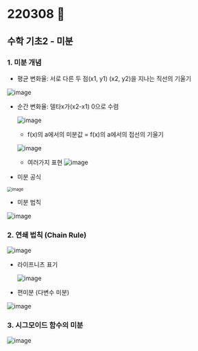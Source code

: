 # 220308 🍕



## 수학 기초2 - 미분



### 1. 미분 개념

- 평균 변화율: 서로 다른 두 점(x1, y1) (x2, y2)을 지나는 직선의 기울기 

![image](https://user-images.githubusercontent.com/100326309/158015532-3ccfbf70-741b-4e15-b1a1-de1c367bf38d.png)

- 순간 변화율: 델타x가(x2-x1) 0으로 수렴 

  ![image](https://user-images.githubusercontent.com/100326309/158015539-032ed068-8a51-40e7-9a3f-7d3669ea6729.png)

  - f(x)의 a에서의 미분값 = f(x)의 a에서의 접선의 기울기

  ![image](https://user-images.githubusercontent.com/100326309/158015545-bf617c2a-a525-4315-bc46-25ed1a3650a1.png)

  

  - 여러가지 표현 ![image](https://user-images.githubusercontent.com/100326309/158015547-426844cf-db1d-474c-b748-b27241de6d90.png)

- 미분 공식

<img src="https://user-images.githubusercontent.com/100326309/158015585-a01ac945-4656-49bb-bf4d-2a62cd9647c6.png" alt="image" style="zoom:67%;" />

- 미분 법칙

![image](https://user-images.githubusercontent.com/100326309/158016807-3e39a62a-0190-4e3b-bb14-4ce33ba084c0.png)



### 2. 연쇄 법칙 (Chain Rule)

![image](https://user-images.githubusercontent.com/100326309/158016820-0555e2c5-cec8-4757-ad2f-dcbdd3cf2837.png)

- 라이프니츠 표기 

  ![image](https://user-images.githubusercontent.com/100326309/158016853-cac1f80c-b3ca-4757-b5f3-c5d758bf47c8.png)



- 편미분 (다변수 미분)

![image](https://user-images.githubusercontent.com/100326309/158016873-d6f1f3ae-16c1-47b6-93b8-699d96b93df5.png)



### 3. 시그모이드 함수의 미분

![image](https://user-images.githubusercontent.com/100326309/158015650-b5a3063c-d767-4089-b754-88695f478b35.png)